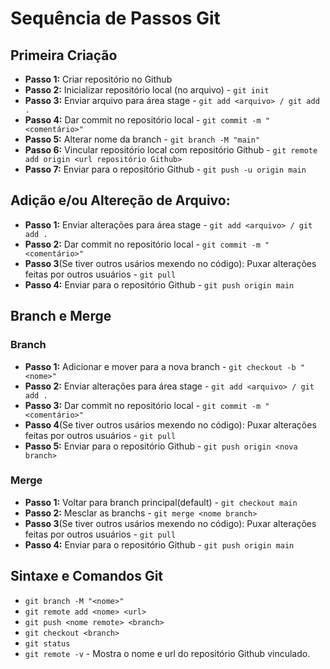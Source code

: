 # Sequência de Passos Git

## Primeira Criação

* **Passo 1:** Criar repositório no Github
* **Passo 2:** Inicializar repositório local (no arquivo) - `git init`
* **Passo 3:** Enviar arquivo para área stage - `git add <arquivo> / git add .`
* **Passo 4:** Dar commit no repositório local - `git commit -m "<comentário>"`
* **Passo 5:** Alterar nome da branch - `git branch -M "main"`
* **Passo 6:** Vincular repositório local com repositório Github - `git remote add origin <url repositório Github>`
* **Passo 7:** Enviar para o repositório Github - `git push -u origin main`

## Adição e/ou Altereção de Arquivo:

* **Passo 1:** Enviar alterações para área stage - `git add <arquivo> / git add .`
* **Passo 2:** Dar commit no repositório local - `git commit -m "<comentário>"`
* **Passo 3**(Se tiver outros usários mexendo no código): Puxar alterações feitas por outros usuários - `git pull`
* **Passo 4:** Enviar para o repositório Github - `git push origin main`

## Branch e Merge

### Branch

* **Passo 1:** Adicionar e mover para a nova branch - `git checkout -b "<nome>"`
* **Passo 2:** Enviar alterações para área stage - `git add <arquivo> / git add .`
* **Passo 3:** Dar commit no repositório local - `git commit -m "<comentário>"`
* **Passo 4**(Se tiver outros usários mexendo no código): Puxar alterações feitas por outros usuários - `git pull`
* **Passo 5:** Enviar para o repositório Github - `git push origin <nova branch>`

### Merge

* **Passo 1:** Voltar para branch principal(default) - `git checkout main`
* **Passo 2:** Mesclar as branchs - `git merge <nome branch>`
* **Passo 3**(Se tiver outros usários mexendo no código): Puxar alterações feitas por outros usuários - `git pull`
* **Passo 4:** Enviar para o repositório Github - `git push origin main`

## Sintaxe e Comandos Git

* `git branch -M "<nome>"`
* `git remote add <nome> <url>`
* `git push <nome remote> <branch>`
* `git checkout <branch>`
* `git status`
* `git remote -v` - Mostra o nome e url do repositório Github vinculado.